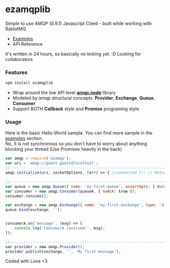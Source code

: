 # ezamqplib

Simple to use AMQP (0.9.1) Javascript Client - built while working with RabbitMQ

 * [Examples](https://github.com/rocketspacer/ezamqplib/tree/master/examples)
 * API Reference
 
It's written in 24 hours, so basically no testing yet. :D Looking for collaborators


### Features
```javascript
npm install ezamqplib
```

 * Wrap around the low API level **[amqp.node](https://github.com/squaremo/amqp.node)** library  
 * Modeled by amqp structural concepts: **Provider**, **Exchange**, **Queue**, **Consumer**  
 * Support BOTH **Callback** style and **Promise** programing style


### Usage
Here is the basic Hello-World sample. You can find more sample in the [examples](https://github.com/rocketspacer/ezamqplib/tree/master/examples) section.   
No, It is not synchronous so you don't have to worry about anything blocking your thread (Use Promises heavily in the back)  

```javascript
var amqp = require('ezamqp');
var uri = 'amqp://guest:guest@localhost';
//------------------------------------------------------------------------
amqp.initialize(uri, socketOptions, (err) => { //connected }); // Return a promise so you can chain It along, or use the callback (It is an optional param), your choice

//------------------------------------------------------------------------
var queue = new amqp.Queue({ name: 'my-first-queue', assertOpts: { durable: true }, deleteOpts: {} });
var consumer = new amqp.Consumer(queueA, { noAck: true });
consumer.consume();

var exchange = new amqp.Exchange({ name: 'my-first-exchange', type: 'direct', assertOpts: { durable: false }});
queue.bind(exchange, '');


consumerA.on('message', (msg) => {
    console.log('ConsumerA received:', msg);
});

//------------------------------------------------------------------------
var provider = new amqp.Provider();
provider.publish(exchange, '', 'My first message');

```

Coded with Love <3

